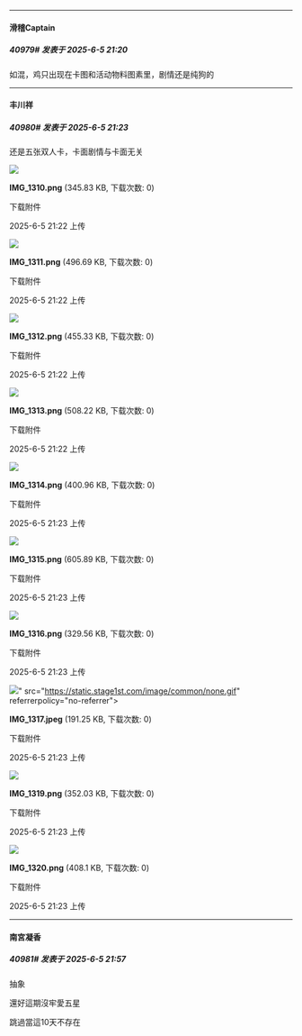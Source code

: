 ﻿
*****

####  滑稽Captain  
##### 40979#       发表于 2025-6-5 21:20

如混，鸡只出现在卡图和活动物料图素里，剧情还是纯狗的

*****

####  丰川祥  
##### 40980#       发表于 2025-6-5 21:23

还是五张双人卡，卡面剧情与卡面无关

<img src="https://img.stage1st.com/forum/202506/05/212252r323dwdkx3eej367.png" referrerpolicy="no-referrer">

<strong>IMG_1310.png</strong> (345.83 KB, 下载次数: 0)

下载附件

2025-6-5 21:22 上传

<img src="https://img.stage1st.com/forum/202506/05/212252ysgybsehombrehig.png" referrerpolicy="no-referrer">

<strong>IMG_1311.png</strong> (496.69 KB, 下载次数: 0)

下载附件

2025-6-5 21:22 上传

<img src="https://img.stage1st.com/forum/202506/05/212258l5kd5zgj3kbh5dk7.png" referrerpolicy="no-referrer">

<strong>IMG_1312.png</strong> (455.33 KB, 下载次数: 0)

下载附件

2025-6-5 21:22 上传

<img src="https://img.stage1st.com/forum/202506/05/212258nqzqnsazep1aqqqp.png" referrerpolicy="no-referrer">

<strong>IMG_1313.png</strong> (508.22 KB, 下载次数: 0)

下载附件

2025-6-5 21:22 上传

<img src="https://img.stage1st.com/forum/202506/05/212303iq2ddfnzfez0390f.png" referrerpolicy="no-referrer">

<strong>IMG_1314.png</strong> (400.96 KB, 下载次数: 0)

下载附件

2025-6-5 21:23 上传

<img src="https://img.stage1st.com/forum/202506/05/212303nx9rammraa2mkrm9.png" referrerpolicy="no-referrer">

<strong>IMG_1315.png</strong> (605.89 KB, 下载次数: 0)

下载附件

2025-6-5 21:23 上传

<img src="https://img.stage1st.com/forum/202506/05/212309c0ivsyy5x9s78saa.png" referrerpolicy="no-referrer">

<strong>IMG_1316.png</strong> (329.56 KB, 下载次数: 0)

下载附件

2025-6-5 21:23 上传

<img src="https://img.stage1st.com/forum/202506/05/212309onyk5mt5ez8ptfuk.jpeg" referrerpolicy="no-referrer">" src="https://static.stage1st.com/image/common/none.gif" referrerpolicy="no-referrer">

<strong>IMG_1317.jpeg</strong> (191.25 KB, 下载次数: 0)

下载附件

2025-6-5 21:23 上传

<img src="https://img.stage1st.com/forum/202506/05/212313a66l77xx697r9a66.png" referrerpolicy="no-referrer">

<strong>IMG_1319.png</strong> (352.03 KB, 下载次数: 0)

下载附件

2025-6-5 21:23 上传

<img src="https://img.stage1st.com/forum/202506/05/212314ejfanqpdxopx3opc.png" referrerpolicy="no-referrer">

<strong>IMG_1320.png</strong> (408.1 KB, 下载次数: 0)

下载附件

2025-6-5 21:23 上传


*****

####  南宮凝香  
##### 40981#       发表于 2025-6-5 21:57

抽象

還好這期沒牢愛五星

跳過當這10天不存在

